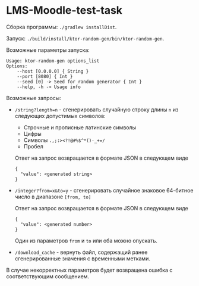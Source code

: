# LMS-Moodle-test-task

Сборка программы: `./gradlew installDist`. 

Запуск: `./build/install/ktor-random-gen/bin/ktor-random-gen`.

Возможные параметры запуска:
```
Usage: ktor-random-gen options_list
Options: 
    --host [0.0.0.0] { String }
    --port [8080] { Int }
    --seed [0] -> Seed for random generator { Int }
    --help, -h -> Usage info
```

Возможные запросы:
 * `/string?length=n` - сгенерировать случайную строку длины `n` из следующих допустимых символов:
    * Строчные и прописные латинские символы
    * Цифры
    * Символы `.,;:><?!@#%$^*()-_+=/`
    * Пробел
    
    Ответ на запрос возвращается в формате JSON в следующем виде 
    ``` 
    {
      "value": <generated string>
    }
    ```
 * `/integer?from=x&to=y` - сгенерировать случайное знаковое 64-битное число в диапазоне `[from, to]`
 
    Ответ на запрос возвращается в формате JSON в следующем виде 
    ``` 
    {
      "value": <generated number>
    }
    ```
    Один из параметров `from` и `to` или оба можно опускать.
    
 * `/download_cache` - вернуть файл, содержащий ранее сгенерированные значения с временными метками.
    
 В случае некорректных параметров будет возвращена ошибка с соответствующим сообщением.
